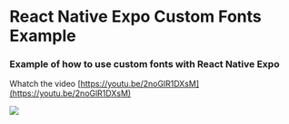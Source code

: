 # React Native Expo Custom Fonts Example

### Example of how to use custom fonts with React Native Expo

Whatch the video [https://youtu.be/2noGlR1DXsM](https://youtu.be/2noGlR1DXsM)

![](https://i.ytimg.com/vi/2noGlR1DXsM/maxresdefault.jpg)
